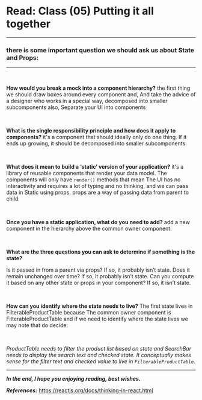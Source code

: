 # Read: Class (05) Putting it all together

---

### **there is some important question we should ask us about State and Props:**

---

<br>

**How would you break a mock into a component hierarchy?** the first thing we should draw boxes around every component and, And take the advice of a designer who works in a special way, decomposed into smaller subcomponents also, Separate your UI into components

<br>

**What is the single responsibility principle and how does it apply to components?** it's a component that should ideally only do one thing. If it ends up growing, it should be decomposed into smaller subcomponents.

<br>

**What does it mean to build a ‘static’ version of your application?** it's a library of reusable components that render your data model. The components will only have `render()` methods that mean The UI has no interactivity and requires a lot of typing and no thinking, and we can pass data in Static using props. props are a way of passing data from parent to child

<br>

**Once you have a static application, what do you need to add?** add a new component in the hierarchy above the common owner component.

<br>

**What are the three questions you can ask to determine if something is the state?**

Is it passed in from a parent via props? If so, it probably isn’t state.
Does it remain unchanged over time? If so, it probably isn’t state.
Can you compute it based on any other state or props in your component? If so, it isn’t state.

<br>

**How can you identify where the state needs to live?**  The first state lives in FilterableProductTable because The common owner component is FilterableProductTable and if we need to identify where the state lives we may note that do decide:

<br>

_ProductTable needs to filter the product list based on state and SearchBar needs to display the search text and checked state.
It conceptually makes sense for the filter text and checked value to live in `FilterableProductTable`._

---

_**In the end, I hope you enjoying reading, best wishes.**_

**_References:_**
<https://reactjs.org/docs/thinking-in-react.html>